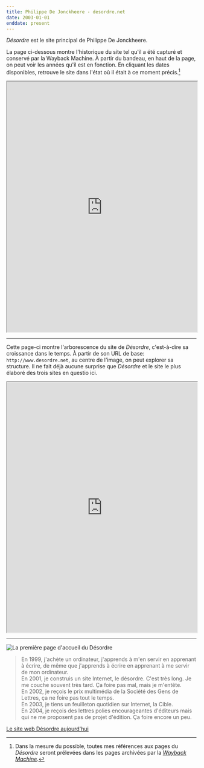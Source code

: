 ```yaml
---
title: Philippe De Jonckheere - desordre.net
date: 2003-01-01 
enddate: present
---
```


_Désordre_ est le site principal de Philippe De Jonckheere.

La page ci-dessous montre l'historique du site tel qu'il a été capturé et conservé par la Wayback Machine. À partir du bandeau, en haut de la page, on peut voir les années qu'il est en fonction. En cliquant les dates disponibles, retrouve le site dans l'état où il était à ce moment précis.[^1]

[^1]: Dans la mesure du possible, toutes mes références aux pages du _Désordre_ seront prélevées dans les pages archivées par la [_Wayback Machine_](https://web.archive.org/). 

<iframe style='width:100%; height: 663px;' src='https://web.archive.org/web/20030601000000*/http://www.desordre.net'></iframe>

- - - 
Cette page-ci montre l'arborescence du site de _Désordre_, c'est-à-dire sa croissance dans le temps. À partir de son URL de base: `http://www.desordre.net`, au centre de l'image, on peut explorer sa structure. Il ne fait déjà aucune surprise que _Désordre_ et le site le plus élaboré des trois sites en questio ici. 

<iframe style='width:100%; height: 663px;' src='https://web.archive.org/web/sitemap/http://www.desordre.net'></iframe>

- - -


![La première page d'accueil du Désordre]()  

> En 1999, j'achète un ordinateur, j'apprends à m'en servir en apprenant à écrire, de même que j'apprends à écrire en apprenant à me servir de mon ordinateur.  
> En 2001, je construis un site Internet, le désordre. C'est très long. Je me couche souvent très tard. Ça foire pas mal, mais je m'entête.  
> En 2002, je reçois le prix multimédia de la Société des Gens de Lettres, ça ne foire pas tout le temps.  
> En 2003, je tiens un feuilleton quotidien sur Internet, la Cible.  
> En 2004, je reçois des lettres polies encourageantes d'éditeurs mais qui ne me proposent pas de projet d'édition. Ça foire encore un peu.  

[Le site web Désordre aujourd'hui](http://desordre.net/)